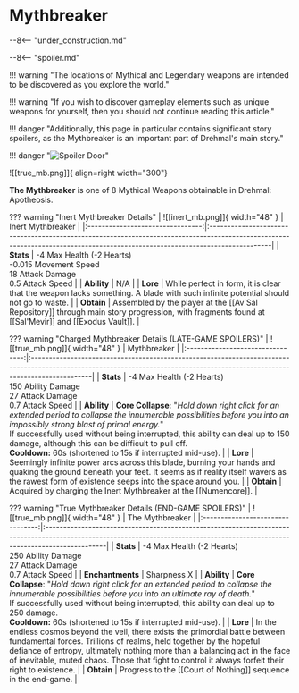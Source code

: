 # Mythbreaker

--8<-- "under_construction.md"

--8<-- "spoiler.md"

!!! warning "The locations of Mythical and Legendary weapons are intended to be discovered as you explore the world."

!!! warning "If you wish to discover gameplay elements such as unique weapons for yourself, then you should not continue reading this article."

!!! danger "Additionally, this page in particular contains significant story spoilers, as the Mythbreaker is an important part of Drehmal's main story."

!!! danger "![Spoiler Door](/assets/img/spoiler_door.png)"

![[true_mb.png]]{ align=right width="300"}

**The Mythbreaker** is one of 8 Mythical Weapons obtainable in Drehmal: Apotheosis.




??? warning "Inert Mythbreaker Details"
    | ![[inert_mb.png]]{ width="48" } | Inert Mythbreaker                 |
    |:--------------------------------:|:-----------------------------------------------------------------------------------------------------------------------------------------------------------------------------|
    | **Stats**                            | -4 Max Health (-2 Hearts) <br> -0.015 Movement Speed <br> 18 Attack Damage <br> 0.5 Attack Speed      |
    | **Ability**                          | N/A |
    | **Lore**                             | While perfect in form, it is clear that the weapon lacks something. A blade with such infinite potential should not go to waste. |
    | **Obtain**                           | Assembled by the player at the [[Av'Sal Repository]] through main story progression, with fragments found at [[Sal'Mevir]] and [[Exodus Vault]].  |

??? warning "Charged Mythbreaker Details (LATE-GAME SPOILERS)"
    | ![[true_mb.png]]{ width="48" } | Mythbreaker                 |
    |:--------------------------------:|:-----------------------------------------------------------------------------------------------------------------------------------------------------------------------------|
    | **Stats**                            | -4 Max Health (-2 Hearts) <br> 150 Ability Damage <br> 27 Attack Damage <br> 0.7 Attack Speed      |
    | **Ability**                          | **Core Collapse**: "*Hold down right click for an extended period to collapse the innumerable possibilities before you into an impossibly strong blast of primal energy.*" <br> If successfully used without being interrupted, this ability can deal up to 150 damage, although this can be difficult to pull off. <br> **Cooldown:** 60s (shortened to 15s if interrupted mid-use). |
    | **Lore**                             | Seemingly infinite power arcs across this blade, burning your hands and quaking the ground beneath your feet. It seems as if reality itself wavers as the rawest form of existence seeps into the space around you. |
    | **Obtain**                           | Acquired by charging the Inert Mythbreaker at the [[Numencore]].  |

??? warning "True Mythbreaker Details (END-GAME SPOILERS)"
    | ![[true_mb.png]]{ width="48" } | The Mythbreaker                 |
    |:--------------------------------:|:-----------------------------------------------------------------------------------------------------------------------------------------------------------------------------|
    | **Stats**                            | -4 Max Health (-2 Hearts) <br> 250 Ability Damage <br> 27 Attack Damage <br> 0.7 Attack Speed      |
    | **Enchantments**                     | Sharpness X |
    | **Ability**                          | **Core Collapse**: "*Hold down right click for an extended period to collapse the innumerable possibilities before you into an ultimate ray of death.*" <br> If successfully used without being interrupted, this ability can deal up to 250 damage. <br> **Cooldown:** 60s (shortened to 15s if interrupted mid-use). |
    | **Lore**                             | In the endless cosmos beyond the veil, there exists the primordial battle between fundamental forces. Trillions of realms, held together by the hopeful defiance of entropy, ultimately nothing more than a balancing act in the face of inevitable, muted chaos. Those that fight to control it always forfeit their right to existence. |
    | **Obtain**                           | Progress to the [[Court of Nothing]] sequence in the end-game.  |